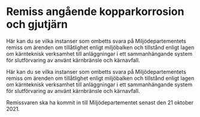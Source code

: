 # Remiss angående kopparkorrosion och gjutjärn

Här kan du se vilka instanser som ombetts svara på Miljödepartementets remiss om ärenden om tillåtlighet enligt miljöbalken och tillstånd enligt lagen om kärnteknisk verksamhet till anläggningar i ett sammanhängande system för slutförvaring av använt kärnbränsle och kärnavfall.

Här kan du se vilka instanser som ombetts svara på Miljödepartementets remiss om ärenden om tillåtlighet enligt miljöbalken och tillstånd enligt lagen om kärnteknisk verksamhet till anläggningar i ett sammanhängande system för slutförvaring av använt kärnbränsle och kärnavfall.

Remissvaren ska ha kommit in till Miljödepartementet senast den 21 oktober 2021.
